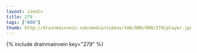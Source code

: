 ```yaml
--- 
layout: sieutv
title: 279
tags: ["000"]
thumb: http://drainmainvein.com/media/videos/tmb/000/000/279/player.jpg
---
```

{% include drainmainvein key="279" %} 
